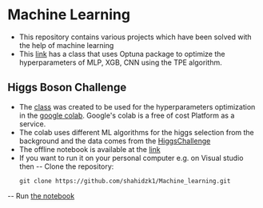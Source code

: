# Machine Learning
- This repository contains various projects which have been solved with the help of machine learning
- This [link](https://github.com/shahidzk1/Machine_learning/blob/main/HP_OPT_class/HP_OPT_class_code.py) has a class that uses Optuna package to optimize the hyperparameters of MLP, XGB, CNN using the TPE algorithm.

## Higgs Boson Challenge
  - The [class](https://github.com/shahidzk1/Machine_learning/blob/main/HP_OPT_class/HP_OPT_class_code.py) was created to be used for the hyperparameters optimization in the [google colab](https://colab.research.google.com/drive/1I4HS7SZduw426C-YuxboArrfI9QiT6OV?usp=sharing). Google's colab is a free of cost Platform as a service.
  - The colab uses different ML algorithms for the higgs selection from the background and the data comes from the [HiggsChallenge](https://www.kaggle.com/competitions/higgs-boson/data)
  - The offline notebook is available at the [link](https://github.com/shahidzk1/HP_OPT/blob/main/Higgs_challenge/HiggsBosonChallenge.ipynb)
  - If you want to run it on your personal computer e.g. on Visual studio then
  -- Clone the repository:
      ```
      git clone https://github.com/shahidzk1/Machine_learning.git
      ```
  -- Run [the notebook](https://github.com/shahidzk1/Machine_learning/blob/main/Higgs_challenge/HiggsBosonChallenge_personal_PC.ipynb)
